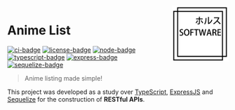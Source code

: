 <!-- Anime List -->

<!-- Logo -->
<img src=".github/logo.png" align="right" width="129"/>

<!-- Title -->
# Anime List
[![ci-badge]][ci-url] [![license-badge]][license-url] [![node-badge]][node-url] [![typescript-badge]][typescript-url] [![express-badge]][express-url] [![sequelize-badge]][sequelize-url]
<!-- Short Description -->
> Anime listing made simple!

<!-- Description -->
This project was developed as a study over [TypeScript][typescript-url], [ExpressJS][express-url] and [Sequelize][sequelize-url] for the construction of **RESTful APIs**.


<!-- Links -->
[ci-url]: https://github.com/thiago-rezende/animelist/actions
[license-url]: https://opensource.org/licenses/BSD-3-Clause
[node-url]: https://nodejs.org/
[typescript-url]: https://www.typescriptlang.org/
[express-url]: https://expressjs.com/
[sequelize-url]: https://sequelize.org/

<!-- Badges -->
[license-badge]: https://img.shields.io/badge/License-BSD_3_Clause-green.svg?style=flat-square
[ci-badge]: https://img.shields.io/github/workflow/status/thiago-rezende/animelist/ci?label=CI&style=flat-square
[node-badge]: https://img.shields.io/badge/Node-18-darkgreen.svg?style=flat-square
[typescript-badge]: https://img.shields.io/badge/TypeScript-4.7-lightblue.svg?style=flat-square
[express-badge]: https://img.shields.io/badge/Express-5-blueviolet.svg?style=flat-square
[sequelize-badge]: https://img.shields.io/badge/Sequelize-6-blue.svg?style=flat-square

